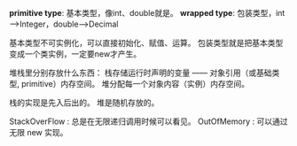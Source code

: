 **primitive type**:   基本类型，像int、double就是。
**wrapped type**:	包装类型，int—>Integer，double—>Decimal

基本类型不可实例化，可以直接初始化、赋值、运算。
包装类型就是把基本类型变成一个类实例，一定要new才产生。

堆栈里分别存放什么东西：
栈存储运行时声明的变量 —— 对象引用（或基础类型, primitive）内存空间。
堆分配每一个对象内容（实例）内存空间。

栈的实现是先入后出的。
堆是随机存放的。

StackOverFlow : 总是在无限递归调用时候可以看见。
OutOfMemory  : 可以通过无限 new 实现。

